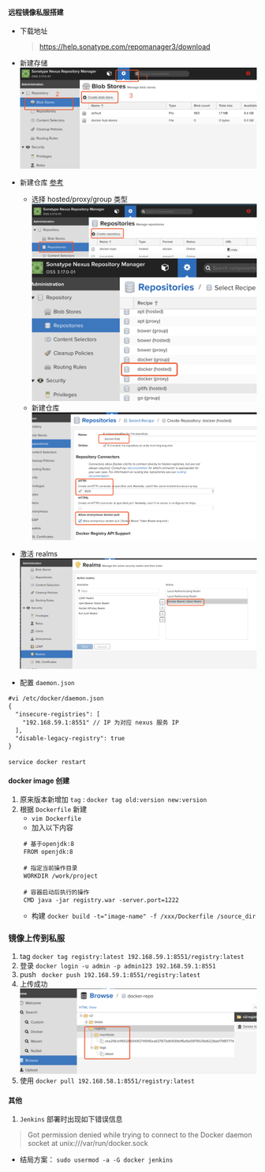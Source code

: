 #### 远程镜像私服搭建
* 下载地址
    
    > https://help.sonatype.com/repomanager3/download
* 新建存储
![新建存储](../images/新建存储.png)
* 新建仓库 [参考](https://www.hifreud.com/2018/06/05/02-nexus-docker-repository/)
  * 选择 hosted/proxy/group 类型
  ![image](../images/仓库类型1.png)
  ![image](../images/仓库类型2.png)
  * 新建仓库
  ![image](../images/新建仓库.png)
* 激活 realms
  ![image](../images/激活.png)
  
* 配置 `daemon.json`
```
#vi /etc/docker/daemon.json
{
  "insecure-registries": [
    "192.168.59.1:8551" // IP 为对应 nexus 服务 IP
  ],
  "disable-legacy-registry": true
}

service docker restart
```
#### docker image 创建
1. 原来版本新增加 `tag` : `docker tag old:version new:version`
2. 根据 `Dockerfile` 新建
   * `vim Dockerfile`
   * 加入以下内容
   ```
    # 基于openjdk:8
	FROM openjdk:8
	 
	# 指定当前操作目录
	WORKDIR /work/project
	 
	# 容器启动后执行的操作
	CMD java -jar registry.war -server.port=1222
   ```
   * 构建 `docker build -t="image-name" -f /xxx/Dockerfile /source_dir`

### 镜像上传到私服
1. tag 
`docker tag registry:latest 192.168.59.1:8551/registry:latest`
2. 登录
`docker login -u admin -p admin123 192.168.59.1:8551`
3. push
` docker push 192.168.59.1:8551/registry:latest`
4. 上传成功
![image](../images/上传.png)
5. 使用
`docker pull 192.168.58.1:8551/registry:latest`


#### 其他
1. `Jenkins` 部署时出现如下错误信息
> Got permission denied while trying to connect to the Docker daemon socket at unix:///var/run/docker.sock

* 结局方案： `sudo usermod -a -G docker jenkins`


